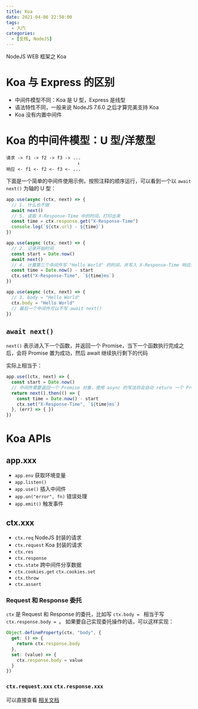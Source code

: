 ```yaml
---
title: Koa
date: 2021-04-06 22:50:00
tags:
  - 入门
categories:
  - [全栈, NodeJS]
---
```


NodeJS WEB 框架之 Koa

<!-- more -->

# Koa 与 Express 的区别

- 中间件模型不同：Koa 是 U 型，Express 是线型
- 语法特性不同，一般来说 NodeJS 7.6.0 之后才算完美支持 Koa
- Koa 没有内置中间件

# Koa 的中间件模型：U 型/洋葱型

```text
请求 -> f1 -> f2 -> f3 -> ...
                           ↓
响应 <- f1 <- f2 <- f3 <- ...
```

下面是一个简单的中间件使用示例，按照注释的顺序运行，可以看到一个以 `await next()` 为轴的 U 型：

```typescript
app.use(async (ctx, next) => {
  // 1. 什么也不做
  await next()
  // 5. 读取 X-Response-Time 中的时间，打印出来
  const time = ctx.response.get("X-Response-Time")
  console.log(`${ctx.url} - ${time}`)
})

app.use(async (ctx, next) => {
  // 2. 记录开始时间
  const start = Date.now()
  await next()
  // 4. 计算第三个中间件写 "Hello World" 的时间，并写入 X-Response-Time 响应头中
  const time = Date.now() - start
  ctx.set("X-Response-Time", `${time}ms`)
})

app.use(async (ctx, next) => {
  // 3. body = "Hello World"
  ctx.body = "Hello World"
  // 最后一个中间件可以不写 await next()
})
```

## `await next()`

`next()` 表示进入下一个函数，并返回一个 Promise，当下一个函数执行完成之后，会将 Promise 置为成功，然后 await 继续执行剩下的代码

实际上相当于：

```typescript
app.use((ctx, next) => {
  const start = Date.now()
  // 中间件需要返回一个 Promise 对象，使用 async 的写法将会自动 return 一个 Promise 对象
  return next().then(() => {
    const time = Date.now() - start
    ctx.set("X-Response-Time", `${time}ms`)
  }, (err) => { })
})
```

# Koa APIs

## app.xxx

- `app.env` 获取环境变量
- `app.listen()`
- `app.use()` 插入中间件
- `app.on("error", fn)` 错误处理
- `app.emit()` 触发事件

## ctx.xxx

- `ctx.req` NodeJS 封装的请求
- `ctx.request` Koa 封装的请求
- `ctx.res`
- `ctx.response`
- `ctx.state` 跨中间件分享数据
- `ctx.cookies.get` `ctx.cookies.set`
- `ctx.throw`
- `ctx.assert`

### Request 和 Response 委托

`ctx` 是 Request 和 Response 的委托，比如写 `ctx.body = ` 相当于写 `ctx.response.body = `。
如果要自己实现委托操作的话，可以这样实现：

```javascript
Object.defineProperty(ctx, "body", {
  get: () => {
    return ctx.response.body
  },
  set: (value) => {
    ctx.response.body = value
  }
})
```

### `ctx.request.xxx` `ctx.response.xxx`

可以直接查看 [相关文档](https://koa.bootcss.com/)